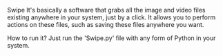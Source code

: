 Swipe
It's basically a software that grabs all the image and video files existing anywhere in your system,
just by a click. It allows you to perform actions on these files, 
such as saving these files anywhere you want.

How to run it?
Just run the 'Swipe.py' file with any form of Python in your system.
